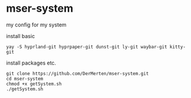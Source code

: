 # mser-system
my config for my system

install basic

```
yay -S hyprland-git hyprpaper-git dunst-git ly-git waybar-git kitty-git
```
install packages etc.

```
git clone https://github.com/DerMerten/mser-system.git
cd mser-system
chmod +x getSystem.sh
./getSystem.sh
```
